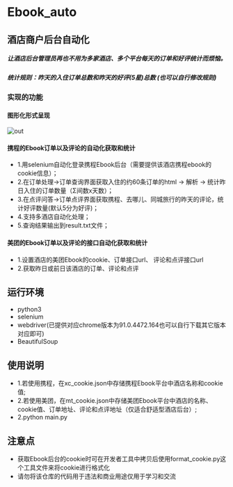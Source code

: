 # Ebook_auto
## 酒店商户后台自动化
##### 让酒店后台管理员再也不用为多家酒店、多个平台每天的订单和好评统计而烦恼。
##### 统计规则：昨天的入住订单总数和昨天的好评(5星)总数 (也可以自行修改规则)

### 实现的功能
#### 图形化形式呈现
![out](https://user-images.githubusercontent.com/31677476/128104868-ffcdda24-adbe-4f36-b613-d0fad1a06d93.PNG)

#### 携程的Ebook订单以及评论的自动化获取和统计
- 1.用selenium自动化登录携程Ebook后台（需要提供该酒店携程ebook的cookie信息）；
- 2.在订单处理->订单查询界面获取入住的约60条订单的html -> 解析 -> 统计昨日入住的订单数量（Σ间数x天数）；
- 3.在点评问答->订单点评界面获取携程、去哪儿、同城旅行的昨天的评论，统计好评数量(默认5分为好评)；
- 4.支持多酒店自动化处理；
- 5.查询结果输出到result.txt文件；

#### 美团的Ebook订单以及评论的接口自动化获取和统计
- 1.设置酒店的美团Ebook的cookie、订单接口url、 评论和点评接口url
- 2.获取昨日或前日该酒店的订单、评论和点评

## 运行环境
+ python3
+ selenium
+ webdriver(已提供对应chrome版本为91.0.4472.164也可以自行下载其它版本对应即可)
+ BeautifulSoup

## 使用说明
 + 1.若使用携程，在xc_cookie.json中存储携程Ebook平台中酒店名称和cookie值;
 + 2.若使用美团，在mt_cookie.json中存储美团Ebook平台中酒店的名称、cookie值、订单地址、评论和点评地址（仅适合舒适型酒店后台）;
 + 2.python main.py

## 注意点
- 获取Ebook后台的cookie时可在开发者工具中拷贝后使用format_cookie.py这个工具文件来将cookie进行格式化
- 请勿将该仓库的代码用于违法和商业用途仅用于学习和交流
